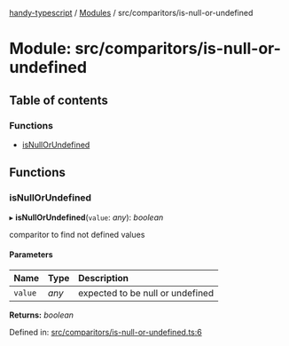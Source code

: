 [handy-typescript](../README.md) / [Modules](../modules.md) / src/comparitors/is-null-or-undefined

# Module: src/comparitors/is-null-or-undefined

## Table of contents

### Functions

- [isNullOrUndefined](src_comparitors_is_null_or_undefined.md#isnullorundefined)

## Functions

### isNullOrUndefined

▸ **isNullOrUndefined**(`value`: *any*): *boolean*

comparitor to find not defined values

#### Parameters

| Name | Type | Description |
| :------ | :------ | :------ |
| `value` | *any* | expected to be null or undefined |

**Returns:** *boolean*

Defined in: [src/comparitors/is-null-or-undefined.ts:6](https://github.com/robbiemu/handy-typescript/blob/1dd3e37/src/comparitors/is-null-or-undefined.ts#L6)
